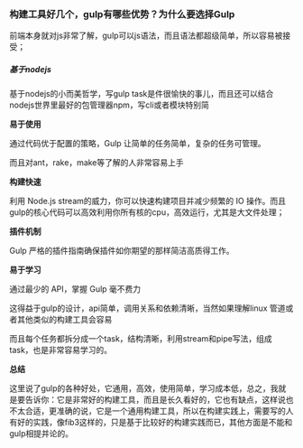 ### 构建工具好几个，gulp有哪些优势？为什么要选择Gulp

前端本身就对js非常了解，gulp可以js语法，而且语法都超级简单，所以容易被接受；

##### 基于nodejs

基于nodejs的小而美哲学，写gulp task是件很愉快的事儿，而且还可以结合nodejs世界里最好的包管理器npm，写cli或者模块特别简

**易于使用**

通过代码优于配置的策略，Gulp 让简单的任务简单，复杂的任务可管理。

而且对ant，rake，make等了解的人非常容易上手

**构建快速**

利用 Node.js stream的威力，你可以快速构建项目并减少频繁的 IO 操作。而且gulp的核心代码可以高效利用你所有核的cpu，高效运行，尤其是大文件处理；

**插件机制**

Gulp 严格的插件指南确保插件如你期望的那样简洁高质得工作。

**易于学习**

通过最少的 API，掌握 Gulp 毫不费力

这得益于gulp的设计，api简单，调用关系和依赖清晰，当然如果理解linux 管道或者其他类似的构建工具会容易

而且每个任务都拆分成一个task，结构清晰，利用stream和pipe写法，组成task，也是非常容易学习的。

**总结**

这里说了gulp的各种好处，它通用，高效，使用简单，学习成本低，总之，我就是要告诉你：它是非常好的构建工具，而且是长久看好的，它也有缺点，这样说也不太合适，更准确的说，它是一个通用构建工具，所以在构建实践上，需要写的人有好的实践，像fib3这样的，只是基于比较好的构建实践而已，其他方面是不能和gulp相提并论的。